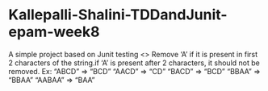 # Kallepalli-Shalini-TDDandJunit-epam-week8
 A simple project based on Junit testing 
 <<TDD and Junit Task>>
Remove ‘A’ if it is present in first 2 characters of the string.if ‘A’ is present after 2 characters, it should not be removed.
Ex: “ABCD” => “BCD”
    “AACD” => “CD”
    “BACD” => “BCD”
    “BBAA” => “BBAA”
    “AABAA” => “BAA”
